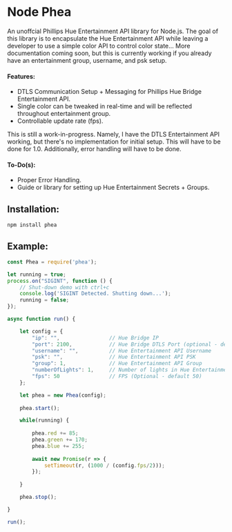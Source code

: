 # Node Phea

An unoffcial Phillips Hue Entertainment API library for Node.js. The goal of this library is to encapsulate the Hue Entertainment API while leaving a developer to use a simple color API to control color state... More documentation coming soon, but this is currently working if you already have an entertainment group, username, and psk setup. 

#### Features:
- DTLS Communication Setup + Messaging for Phillips Hue Bridge Entertainment API.
- Single color can be tweaked in real-time and will be reflected throughout entertainment group.
- Controllable update rate (fps).

This is still a work-in-progress. Namely, I have the DTLS Entertainment API working, but there's no implementation
for initial setup. This will have to be done for 1.0. Additionally, error handling will have to be done.

#### To-Do(s):
- Proper Error Handling.
- Guide or library for setting up Hue Entertainment Secrets + Groups.

## Installation:
```
npm install phea
```

## Example:
```javascript
const Phea = require('phea');

let running = true;
process.on("SIGINT", function () {
    // Shut-down demo with ctrl+c
    console.log('SIGINT Detected. Shutting down...');
    running = false;
});

async function run() {

    let config = {
        "ip": "",                // Hue Bridge IP
        "port": 2100,            // Hue Bridge DTLS Port (optional - default 2100) 
        "username": "",          // Hue Entertainment API Username
        "psk": "",               // Hue Entertainment API PSK
        "group": 1,              // Hue Entertainment API Group
        "numberOfLights": 1,     // Number of lights in Hue Entertainment Group [1-16]
        "fps": 50                // FPS (Optional - default 50)
    };

    let phea = new Phea(config);
    
    phea.start();

    while(running) {
    
        phea.red += 85;
        phea.green += 170;
        phea.blue += 255;
    
        await new Promise(r => {
            setTimeout(r, (1000 / (config.fps/2)));
        });
    
    }

    phea.stop();

}

run();
```
